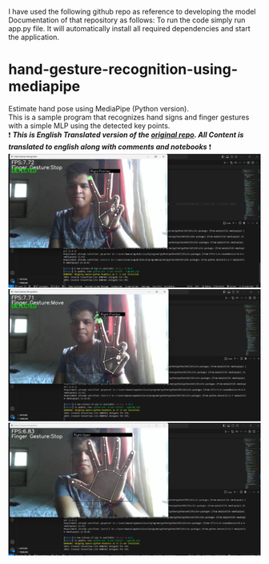 I have used the following github repo as reference to developing the model
Documentation of that repository as follows:
To run the code simply run app.py file. It will automatically install  all required dependencies and start the application.




# hand-gesture-recognition-using-mediapipe
Estimate hand pose using MediaPipe (Python version).<br> This is a sample 
program that recognizes hand signs and finger gestures with a simple MLP using the detected key points.
<br> ❗ _️**This is English Translated version of the [original repo](https://github.com/Kazuhito00/hand-gesture-recognition-using-mediapipe). All Content is translated to english along with comments and notebooks**_ ❗
<br> 
![alt text](<Screenshot 2024-08-10 081941.png>) ![alt text](<Screenshot 2024-08-10 081914.png>) ![alt text](<Screenshot 2024-08-10 081821.png>)